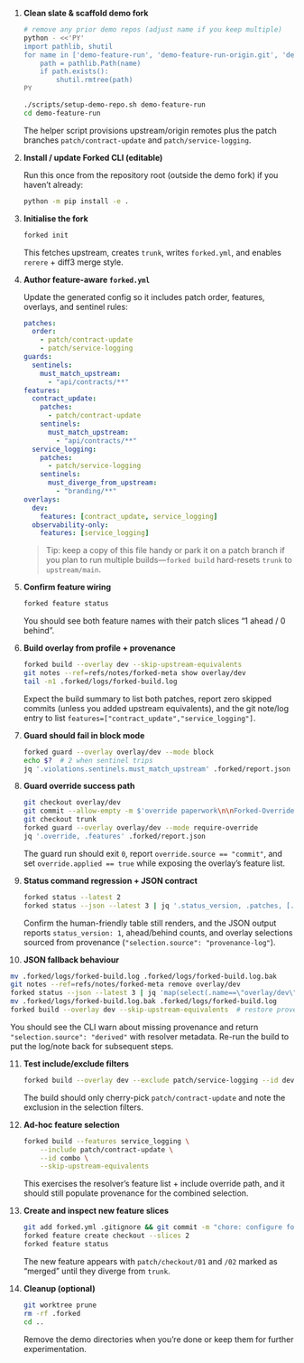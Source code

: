 1. **Clean slate & scaffold demo fork**

   ```bash
   # remove any prior demo repos (adjust name if you keep multiple)
   python - <<'PY'
   import pathlib, shutil
   for name in ['demo-feature-run', 'demo-feature-run-origin.git', 'demo-feature-run-upstream.git']:
       path = pathlib.Path(name)
       if path.exists():
           shutil.rmtree(path)
   PY

   ./scripts/setup-demo-repo.sh demo-feature-run
   cd demo-feature-run
   ```

   The helper script provisions upstream/origin remotes plus the patch branches
   `patch/contract-update` and `patch/service-logging`.

2. **Install / update Forked CLI (editable)**

   Run this once from the repository root (outside the demo fork) if you
   haven’t already:

   ```bash
   python -m pip install -e .
   ```

3. **Initialise the fork**

   ```bash
   forked init
   ```

   This fetches upstream, creates `trunk`, writes `forked.yml`, and enables
   `rerere` + diff3 merge style.

4. **Author feature-aware `forked.yml`**

   Update the generated config so it includes patch order, features, overlays,
   and sentinel rules:

   ```yaml
   patches:
     order:
       - patch/contract-update
       - patch/service-logging
   guards:
     sentinels:
       must_match_upstream:
         - "api/contracts/**"
   features:
     contract_update:
       patches:
         - patch/contract-update
       sentinels:
         must_match_upstream:
           - "api/contracts/**"
     service_logging:
       patches:
         - patch/service-logging
       sentinels:
         must_diverge_from_upstream:
           - "branding/**"
   overlays:
     dev:
       features: [contract_update, service_logging]
     observability-only:
       features: [service_logging]
   ```

   > Tip: keep a copy of this file handy or park it on a patch branch if you
   > plan to run multiple builds—`forked build` hard-resets `trunk` to
   > `upstream/main`.

5. **Confirm feature wiring**

   ```bash
   forked feature status
   ```

   You should see both feature names with their patch slices “1 ahead / 0
   behind”.

6. **Build overlay from profile + provenance**

    ```bash
    forked build --overlay dev --skip-upstream-equivalents
    git notes --ref=refs/notes/forked-meta show overlay/dev
    tail -n1 .forked/logs/forked-build.log
    ```

    Expect the build summary to list both patches, report zero skipped commits
    (unless you added upstream equivalents), and the git note/log entry to list
    `features=["contract_update","service_logging"]`.

7. **Guard should fail in block mode**

   ```bash
   forked guard --overlay overlay/dev --mode block
   echo $?  # 2 when sentinel trips
   jq '.violations.sentinels.must_match_upstream' .forked/report.json
   ```

8. **Guard override success path**

   ```bash
   git checkout overlay/dev
   git commit --allow-empty -m $'override paperwork\n\nForked-Override: sentinel'
   git checkout trunk
   forked guard --overlay overlay/dev --mode require-override
   jq '.override, .features' .forked/report.json
   ```

   The guard run should exit `0`, report `override.source == "commit"`, and set
   `override.applied == true` while exposing the overlay’s feature list.

9. **Status command regression + JSON contract**

   ```bash
   forked status --latest 2
   forked status --json --latest 3 | jq '.status_version, .patches, [.overlays[].selection.source]'
   ```

   Confirm the human-friendly table still renders, and the JSON output reports
   `status_version: 1`, ahead/behind counts, and overlay selections sourced from
   provenance (`"selection.source": "provenance-log"`).

10. **JSON fallback behaviour**

   ```bash
   mv .forked/logs/forked-build.log .forked/logs/forked-build.log.bak
   git notes --ref=refs/notes/forked-meta remove overlay/dev
   forked status --json --latest 3 | jq 'map(select(.name==\"overlay/dev\"))[0].selection'
   mv .forked/logs/forked-build.log.bak .forked/logs/forked-build.log
   forked build --overlay dev --skip-upstream-equivalents  # restore provenance
   ```

   You should see the CLI warn about missing provenance and return
   `"selection.source": "derived"` with resolver metadata. Re-run the build to
   put the log/note back for subsequent steps.

11. **Test include/exclude filters**

    ```bash
    forked build --overlay dev --exclude patch/service-logging --id dev-minus
    ```

    The build should only cherry-pick `patch/contract-update` and note the
    exclusion in the selection filters.

12. **Ad-hoc feature selection**

    ```bash
    forked build --features service_logging \
        --include patch/contract-update \
        --id combo \
        --skip-upstream-equivalents
    ```

    This exercises the resolver’s feature list + include override path, and it
    should still populate provenance for the combined selection.

13. **Create and inspect new feature slices**

    ```bash
    git add forked.yml .gitignore && git commit -m "chore: configure forked"
    forked feature create checkout --slices 2
    forked feature status
    ```

    The new feature appears with `patch/checkout/01` and `/02` marked as
    “merged” until they diverge from `trunk`.

14. **Cleanup (optional)**

    ```bash
    git worktree prune
    rm -rf .forked
    cd ..
    ```

    Remove the demo directories when you’re done or keep them for further
    experimentation.
